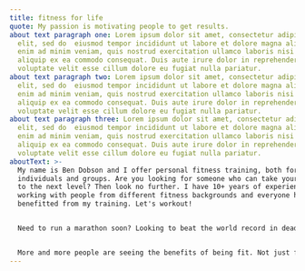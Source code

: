 ```yaml
---
title: fitness for life
quote: My passion is motivating people to get results.
about text paragraph one: Lorem ipsum dolor sit amet, consectetur adipiscing
  elit, sed do  eiusmod tempor incididunt ut labore et dolore magna aliqua. Ut
  enim ad minim veniam, quis nostrud exercitation ullamco laboris nisi ut
  aliquip ex ea commodo consequat. Duis aute irure dolor in reprehenderit in
  voluptate velit esse cillum dolore eu fugiat nulla pariatur.
about text paragraph two: Lorem ipsum dolor sit amet, consectetur adipiscing
  elit, sed do  eiusmod tempor incididunt ut labore et dolore magna aliqua. Ut
  enim ad minim veniam, quis nostrud exercitation ullamco laboris nisi ut
  aliquip ex ea commodo consequat. Duis aute irure dolor in reprehenderit in
  voluptate velit esse cillum dolore eu fugiat nulla pariatur.
about text paragraph three: Lorem ipsum dolor sit amet, consectetur adipiscing
  elit, sed do  eiusmod tempor incididunt ut labore et dolore magna aliqua. Ut
  enim ad minim veniam, quis nostrud exercitation ullamco laboris nisi ut
  aliquip ex ea commodo consequat. Duis aute irure dolor in reprehenderit in
  voluptate velit esse cillum dolore eu fugiat nulla pariatur.
aboutText: >-
  My name is Ben Dobson and I offer personal fitness training, both for
  individuals and groups. Are you looking for someone who can take your fitness
  to the next level? Then look no further. I have 10+ years of experience
  working with people from different fitness backgrounds and everyone has
  benefitted from my training. Let's workout!


  Need to run a marathon soon? Looking to beat the world record in deadlifting? Well, Ben Dobson to the rescue (I can't guarantee you will beat the world record though...). All my clients get a personal training program and I am available 24/7 for your fitness needs. I am also a diet expert so I can also set up a diet plan if necessary.


  More and more people are seeing the benefits of being fit. Not just for a few months, but fit for life. Become happier, healthier, fitter and stronger with my fitness program. I am looking forward to meeting you!
---
```

